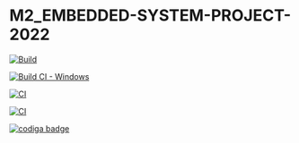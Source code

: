 # M2_EMBEDDED-SYSTEM-PROJECT-2022

[![Build](https://github.com/SURYAPRAKASH126/M2_EMBEDDED-SYSTEM-PROJECT-2022/actions/workflows/build.yml/badge.svg)](https://github.com/SURYAPRAKASH126/M2_EMBEDDED-SYSTEM-PROJECT-2022/actions/workflows/build.yml)

[![Build CI - Windows](https://github.com/SURYAPRAKASH126/M2_EMBEDDED-SYSTEM-PROJECT-2022/actions/workflows/Builld_windows.yml/badge.svg)](https://github.com/SURYAPRAKASH126/M2_EMBEDDED-SYSTEM-PROJECT-2022/actions/workflows/Builld_windows.yml)

[![CI](https://github.com/SURYAPRAKASH126/M2_EMBEDDED-SYSTEM-PROJECT-2022/actions/workflows/main.yml/badge.svg)](https://github.com/SURYAPRAKASH126/M2_EMBEDDED-SYSTEM-PROJECT-2022/actions/workflows/main.yml)

[![CI](https://github.com/SURYAPRAKASH126/M2_EMBEDDED-SYSTEM-PROJECT-2022/actions/workflows/valgrind.yml/badge.svg)](https://github.com/SURYAPRAKASH126/M2_EMBEDDED-SYSTEM-PROJECT-2022/actions/workflows/valgrind.yml)


<a href="https://app.codiga.io/public/user/github/SURYAPRAKASH126">
   <img src="https://api.codiga.io/public/badge/user/github/SURYAPRAKASH126?style=light" alt="codiga badge" />
</a>
